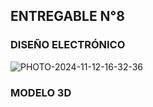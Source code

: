 ## ENTREGABLE N°8

### DISEÑO ELECTRÓNICO
![PHOTO-2024-11-12-16-32-36](https://github.com/user-attachments/assets/f9fc0ac7-6813-4ad3-b798-6225adaa61d8)

### MODELO 3D
